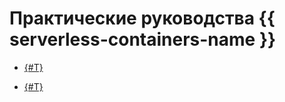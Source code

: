 # Практические руководства {{ serverless-containers-name }}


* [{#T}](movies-database.md)



* [{#T}](ci-cd-serverless.md)
